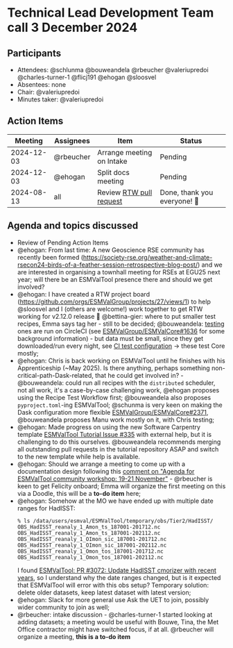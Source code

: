 # Technical Lead Development Team call 3 December 2024

## Participants

- Attendees: @schlunma @bouweandela @rbeucher @valeriupredoi @charles-turner-1 @flicj191 @ehogan @sloosvel
- Absentees: none
- Chair: @valeriupredoi
- Minutes taker: @valeriupredoi

## Action Items

| Meeting | Assignees | Item | Status |
|-|-|-|-|
| 2024-12-03 | @rbeucher | Arrange meeting on Intake | Pending |
| 2024-12-03 | @ehogan   | Split docs meeting | Pending |
| 2024-08-13 | all       | Review [RTW pull request](https://github.com/ESMValGroup/ESMValTool/pull/3210)|Done, thank you everyone! :tada: |

## Agenda and topics discussed

- Review of Pending Action Items
- @ehogan: From last time: A new Geoscience RSE community has recently been formed (https://society-rse.org/weather-and-climate-rsecon24-birds-of-a-feather-session-retrospective-blog-post/) and we are interested in organising a townhall meeting for RSEs at EGU25 next year; will there be an ESMValTool presence there and should we get involved?
- @ehogan: I have created a RTW project board (https://github.com/orgs/ESMValGroup/projects/27/views/1) to help @sloosvel and I (others are welcome!) work together to get RTW working for v2.12.0 release :tada: @bettina-gier: where to put smaller test recipes, Emma says tag her - still to be decided;
@bouweandela: [testing](https://github.com/ESMValGroup/ESMValTool/tree/main/esmvaltool/recipes/testing) ones are run on CircleCI (see [ESMValGroup/ESMValCore#1636](https://github.com/ESMValGroup/ESMValCore/issues/1636) for some background information) - but data must be small, since they get downloaded/run every night, see [CI test configuration](https://github.com/ESMValGroup/ESMValTool/blob/ba9cfe426f9f2a97dba672784ccba8462eea7d6e/.circleci/config.yml#L177-L231) -> these test Core mostly;
- @ehogan: Chris is back working on ESMValTool until he finishes with his Apprenticeship (~May 2025). Is there anything, perhaps something non-critical-path-Dask-related, that he could get involved in? - @bouweandela: could run all recipes with the `distributed` scheduler, not all work, it's a case-by-case challenging work, @ehogan proposes using the Recipe Test Workflow first; @bouweandela also proposes `pyproject.toml`-ing ESMValTool; @schunma is very keen on making the Dask configuration more flexible [ESMValGroup/ESMValCore#2371](https://github.com/ESMValGroup/ESMValCore/issues/2371), @bouweandela proposes Manu work mostly on it, with Chris testing;
- @ehogan: Made progress on using the new Software Carpentry template [ESMValTool Tutorial Issue #335](https://github.com/ESMValGroup/ESMValTool_Tutorial/issues/335) with external help, but it is challenging to do this ourselves. @bouweandela recommends merging all outstanding pull requests in the tutorial repository ASAP and switch to the new template while help is available.
- @ehogan: Should we arrange a meeting to come up with a documentation design following this [comment on "Agenda for ESMValTool community workshop: 19-21 November"](https://github.com/ESMValGroup/Community/discussions/192#discussioncomment-11258741) - @rbeucher is keen to get Felicity onboard; Emma will organize the first meeting on this via a Doodle, this will be a **to-do item** here;
- @ehogan: Somehow at the MO we have ended up with multiple date ranges for HadISST:
  ```
  % ls /data/users/esmval/ESMValTool/temporary/obs/Tier2/HadISST/ 
  OBS_HadISST_reanaly_1_Amon_ts_187001-201712.nc
  OBS_HadISST_reanaly_1_Amon_ts_187001-202112.nc
  OBS_HadISST_reanaly_1_OImon_sic_187001-201712.nc
  OBS_HadISST_reanaly_1_OImon_sic_187001-202112.nc
  OBS_HadISST_reanaly_1_Omon_tos_187001-201712.nc
  OBS_HadISST_reanaly_1_Omon_tos_187001-202112.nc
  ```
  I found [ESMValTool: PR #3072: Update HadISST cmorizer with recent years](https://github.com/ESMValGroup/ESMValTool/pull/3027), so I understand why the date ranges changed, but is it expected that ESMValTool will error with this obs setup? Temporary solution: delete older datasets, keep latest dataset with latest version;
- @ehogan: Slack for more general use Ask the UET to join, possibly wider community to join as well;
- @rbeucher: intake discussion - @charles-turner-1 started looking at adding datasets; a meeting would be useful with Bouwe, Tina, the Met Office contractor might have switched focus, if at all. @rbeucher will organize a meeting, **this is a to-do item**

